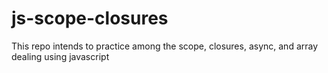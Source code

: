 # js-scope-closures
This repo intends to practice among the scope, closures, async, and array dealing using javascript
